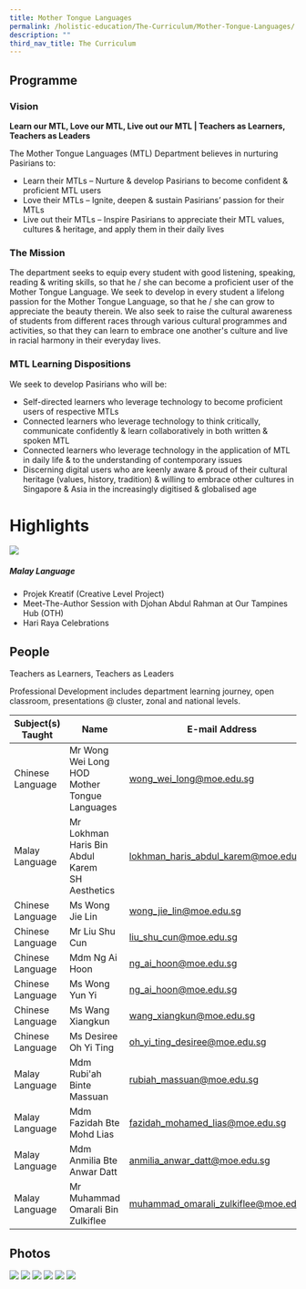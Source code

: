```yaml
---
title: Mother Tongue Languages
permalink: /holistic-education/The-Curriculum/Mother-Tongue-Languages/
description: ""
third_nav_title: The Curriculum
---
```

Programme
---------

### Vision

**Learn our MTL, Love our MTL, Live out our MTL | Teachers as Learners, Teachers as Leaders**

The Mother Tongue Languages (MTL) Department believes in nurturing Pasirians to:  

* Learn their MTLs – Nurture &amp; develop Pasirians to become confident &amp; proficient MTL users
* Love their MTLs – Ignite, deepen &amp; sustain Pasirians’ passion for their MTLs
* Live out their MTLs – Inspire Pasirians to appreciate their MTL values, cultures &amp; heritage, and apply them in their daily lives

### The Mission

The department seeks to equip every student with good listening, speaking, reading &amp; writing skills, so that he / she can become a proficient user of the Mother Tongue Language. We seek to develop in every student a lifelong passion for the Mother Tongue Language, so that he / she can grow to appreciate the beauty therein. We also seek to raise the cultural awareness of students from different races through various cultural programmes and activities, so that they can learn to embrace one another's culture and live in racial harmony in their everyday lives.

### MTL Learning Dispositions

We seek to develop Pasirians who will be:

* Self-directed learners who leverage technology to become proficient users of respective MTLs
* Connected learners who leverage technology to think critically, communicate confidently &amp; learn collaboratively in both written &amp; spoken MTL
* Connected learners who leverage technology in the application of MTL in daily life &amp; to the understanding of contemporary issues&nbsp;  
* Discerning digital users who are keenly aware &amp; proud of their cultural heritage (values, history, tradition) &amp; willing to embrace other cultures in Singapore &amp; Asia in the increasingly digitised &amp; globalised age

# Highlights
 
 ![](/images/mothertongueprog.png)
 
##### **Malay Language**
 
* Projek Kreatif (Creative Level Project)
* Meet-The-Author Session with Djohan Abdul Rahman at Our Tampines Hub (OTH)
* Hari Raya Celebrations

 People
------

Teachers as Learners, Teachers as Leaders

Professional Development includes department learning journey, open classroom, presentations @ cluster, zonal and national levels.


|Subject(s) Taught | Name | E-mail Address |
| -------- | -------- | -------- |
|Chinese Language | Mr Wong Wei Long <br> HOD Mother Tongue Languages | [wong_wei_long@moe.edu.sg](mailto:wong_wei_long@moe.edu.sg) |
| Malay Language | Mr Lokhman Haris Bin Abdul Karem <br>SH Aesthetics | [lokhman_haris_abdul_karem@moe.edu.sg](mailto:lokhman_haris_abdul_karem@moe.edu.sg) |
| Chinese Language | Ms Wong Jie Lin | [wong_jie_lin@moe.edu.sg](mailto:wong_jie_lin@moe.edu.sg) |
| Chinese Language | Mr Liu Shu Cun | [liu_shu_cun@moe.edu.sg](mailto:liu_shu_cun@moe.edu.sg) |
| Chinese Language | Mdm Ng Ai Hoon | [ng_ai_hoon@moe.edu.sg](mailto:ng_ai_hoon@moe.edu.sg) |
| Chinese Language | Ms Wong Yun Yi | [ng_ai_hoon@moe.edu.sg](mailto:ng_ai_hoon@moe.edu.sg) |
| Chinese Language | Ms Wang Xiangkun | [wang_xiangkun@moe.edu.sg](mailto:wang_xiangkun@moe.edu.sg) |
| Chinese Language | Ms Desiree Oh Yi Ting | oh_yi_ting_desiree@moe.edu.sg |
| Malay Language | Mdm Rubi'ah Binte Massuan | [rubiah_massuan@moe.edu.sg](mailto:rubiah_massuan@moe.edu.sg) |
| Malay Language | Mdm Fazidah Bte Mohd Lias  | [fazidah_mohamed_lias@moe.edu.sg](mailto:fazidah_mohamed_lias@moe.edu.sg) |
| Malay Language | Mdm Anmilia Bte Anwar Datt  | [anmilia_anwar_datt@moe.edu.sg](mailto:anmilia_anwar_datt@moe.edu.sg) |
| Malay Language | Mr Muhammad Omarali Bin Zulkiflee | [muhammad_omarali_zulkiflee@moe.edu.sg](mailto:muhammad_omarali_zulkiflee@moe.edu.sg) |

Photos
------

![](/images/CNY%20Celebrations%202022.jpeg)
![](/images/Raya%20Celebrations.png)
![](/images/mothertongue2.png)
![](/images/Deepavali.jpeg)
![](/images/Reading%20Programme.jpeg)
![](/images/mother3.png)
